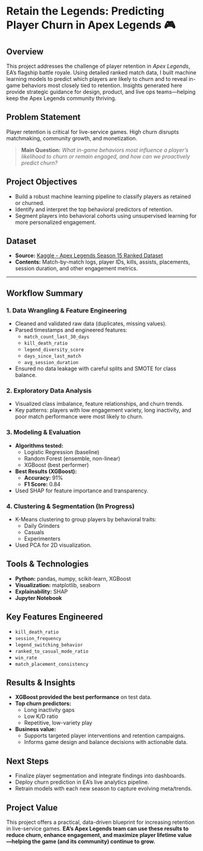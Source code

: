 # Retain the Legends: Predicting Player Churn in Apex Legends 🎮

## Overview
This project addresses the challenge of player retention in *Apex Legends*, EA’s flagship battle royale. Using detailed ranked match data, I built machine learning models to predict which players are likely to churn and to reveal in-game behaviors most closely tied to retention. Insights generated here provide strategic guidance for design, product, and live ops teams—helping keep the Apex Legends community thriving.


## Problem Statement
Player retention is critical for live-service games. High churn disrupts matchmaking, community growth, and monetization.
> **Main Question:** *What in-game behaviors most influence a player’s likelihood to churn or remain engaged, and how can we proactively predict churn?*


## Project Objectives
- Build a robust machine learning pipeline to classify players as retained or churned.
- Identify and interpret the top behavioral predictors of retention.
- Segment players into behavioral cohorts using unsupervised learning for more personalized engagement.


## Dataset
- **Source:** [Kaggle - Apex Legends Season 15 Ranked Dataset](https://www.kaggle.com/datasets/d8tary/apex-legends-season-15-ranked-dataset-raw)
- **Contents:** Match-by-match logs, player IDs, kills, assists, placements, session duration, and other engagement metrics.

---

## Workflow Summary

### 1. Data Wrangling & Feature Engineering
- Cleaned and validated raw data (duplicates, missing values).
- Parsed timestamps and engineered features:
    - `match_count_last_30_days`
    - `kill_death_ratio`
    - `legend_diversity_score`
    - `days_since_last_match`
    - `avg_session_duration`
- Ensured no data leakage with careful splits and SMOTE for class balance.

### 2. Exploratory Data Analysis
- Visualized class imbalance, feature relationships, and churn trends.
- Key patterns: players with low engagement variety, long inactivity, and poor match performance were most likely to churn.

### 3. Modeling & Evaluation
- **Algorithms tested:**
    - Logistic Regression (baseline)
    - Random Forest (ensemble, non-linear)
    - XGBoost (best performer)
- **Best Results (XGBoost):**
    - **Accuracy:** 91%
    - **F1 Score:** 0.84
- Used SHAP for feature importance and transparency.

### 4. Clustering & Segmentation (In Progress)
- K-Means clustering to group players by behavioral traits:
    - Daily Grinders
    - Casuals
    - Experimenters
- Used PCA for 2D visualization.


## Tools & Technologies
- **Python:** pandas, numpy, scikit-learn, XGBoost
- **Visualization:** matplotlib, seaborn
- **Explainability:** SHAP
- **Jupyter Notebook**


## Key Features Engineered
- `kill_death_ratio`
- `session_frequency`
- `legend_switching_behavior`
- `ranked_to_casual_mode_ratio`
- `win_rate`
- `match_placement_consistency`


## Results & Insights
- **XGBoost provided the best performance** on test data.
- **Top churn predictors:**
    - Long inactivity gaps
    - Low K/D ratio
    - Repetitive, low-variety play
- **Business value:**
    - Supports targeted player interventions and retention campaigns.
    - Informs game design and balance decisions with actionable data.


## Next Steps
- Finalize player segmentation and integrate findings into dashboards.
- Deploy churn prediction in EA’s live analytics pipeline.
- Retrain models with each new season to capture evolving meta/trends.


## Project Value
This project offers a practical, data-driven blueprint for increasing retention in live-service games.
**EA’s Apex Legends team can use these results to reduce churn, enhance engagement, and maximize player lifetime value—helping the game (and its community) continue to grow.**


